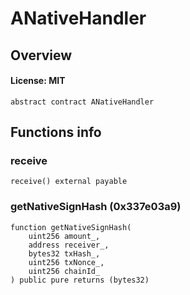 # ANativeHandler

## Overview

#### License: MIT

```solidity
abstract contract ANativeHandler
```


## Functions info

### receive

```solidity
receive() external payable
```


### getNativeSignHash (0x337e03a9)

```solidity
function getNativeSignHash(
    uint256 amount_,
    address receiver_,
    bytes32 txHash_,
    uint256 txNonce_,
    uint256 chainId_
) public pure returns (bytes32)
```

